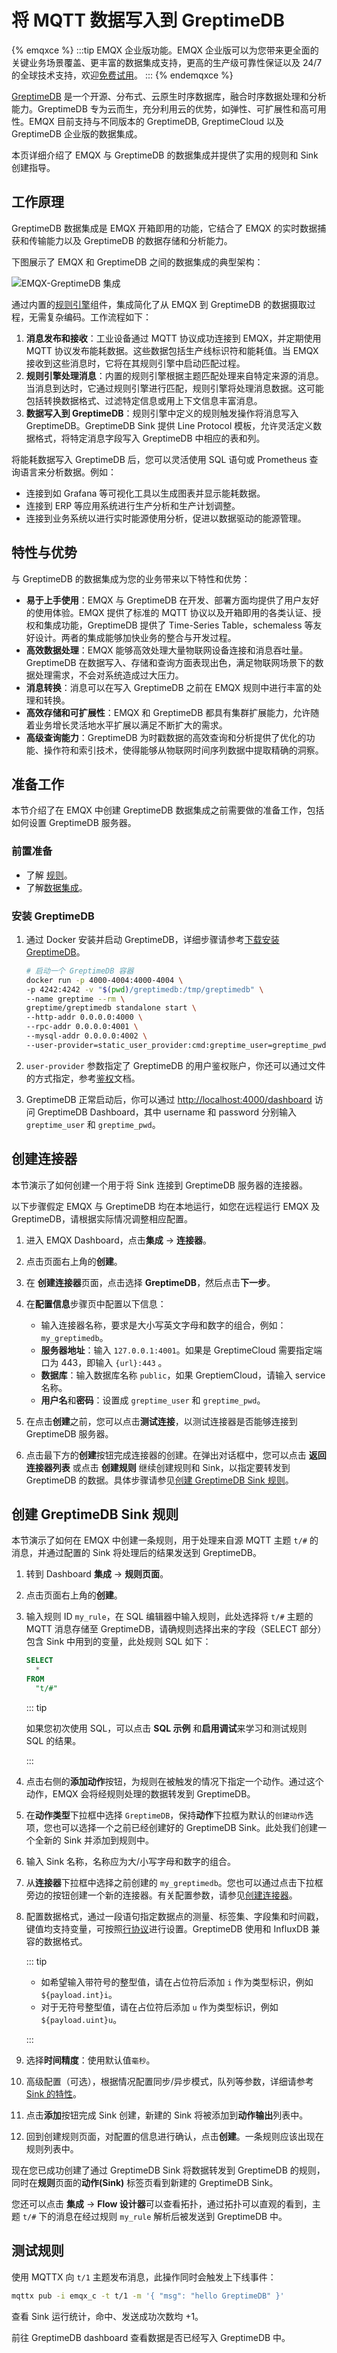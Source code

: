# 将 MQTT 数据写入到 GreptimeDB

{% emqxce %}
:::tip
EMQX 企业版功能。EMQX 企业版可以为您带来更全面的关键业务场景覆盖、更丰富的数据集成支持，更高的生产级可靠性保证以及 24/7 的全球技术支持，欢迎[免费试用](https://www.emqx.com/zh/try?product=enterprise)。
:::
{% endemqxce %}

[GreptimeDB](https://github.com/GreptimeTeam/greptimedb) 是一个开源、分布式、云原生时序数据库，融合时序数据处理和分析能力。GreptimeDB 专为云而生，充分利用云的优势，如弹性、可扩展性和高可用性。EMQX 目前支持与不同版本的 GreptimeDB, GreptimeCloud 以及 GreptimeDB 企业版的数据集成。

本页详细介绍了 EMQX 与 GreptimeDB 的数据集成并提供了实用的规则和 Sink 创建指导。

## 工作原理

GreptimeDB 数据集成是 EMQX 开箱即用的功能，它结合了 EMQX 的实时数据捕获和传输能力以及 GreptimeDB 的数据存储和分析能力。

下图展示了 EMQX 和 GreptimeDB 之间的数据集成的典型架构：

![EMQX-GreptimeDB 集成](./assets/emqx-integration-greptimedb.png)

通过内置的[规则引擎](./rules.md)组件，集成简化了从 EMQX 到 GreptimeDB 的数据摄取过程，无需复杂编码。工作流程如下：

1. **消息发布和接收**：工业设备通过 MQTT 协议成功连接到 EMQX，并定期使用 MQTT 协议发布能耗数据。这些数据包括生产线标识符和能耗值。当 EMQX 接收到这些消息时，它将在其规则引擎中启动匹配过程。
2. **规则引擎处理消息**：内置的规则引擎根据主题匹配处理来自特定来源的消息。当消息到达时，它通过规则引擎进行匹配，规则引擎将处理消息数据。这可能包括转换数据格式、过滤特定信息或用上下文信息丰富消息。
3. **数据写入到 GreptimeDB**：规则引擎中定义的规则触发操作将消息写入 GreptimeDB。GreptimeDB Sink 提供 Line Protocol 模板，允许灵活定义数据格式，将特定消息字段写入 GreptimeDB 中相应的表和列。

将能耗数据写入 GreptimeDB 后，您可以灵活使用 SQL 语句或 Prometheus 查询语言来分析数据。例如：

- 连接到如 Grafana 等可视化工具以生成图表并显示能耗数据。
- 连接到 ERP 等应用系统进行生产分析和生产计划调整。
- 连接到业务系统以进行实时能源使用分析，促进以数据驱动的能源管理。

## 特性与优势

与 GreptimeDB 的数据集成为您的业务带来以下特性和优势：

- **易于上手使用**：EMQX 与 GreptimeDB 在开发、部署方面均提供了用户友好的使用体验。EMQX 提供了标准的 MQTT 协议以及开箱即用的各类认证、授权和集成功能，GreptimeDB 提供了 Time-Series Table，schemaless 等友好设计。两者的集成能够加快业务的整合与开发过程。
- **高效数据处理**：EMQX 能够高效处理大量物联网设备连接和消息吞吐量。GreptimeDB 在数据写入、存储和查询方面表现出色，满足物联网场景下的数据处理需求，不会对系统造成过大压力。
- **消息转换**：消息可以在写入 GreptimeDB 之前在 EMQX 规则中进行丰富的处理和转换。
- **高效存储和可扩展性**：EMQX 和 GreptimeDB 都具有集群扩展能力，允许随着业务增长灵活地水平扩展以满足不断扩大的需求。
- **高级查询能力**：GreptimeDB 为时戳数据的高效查询和分析提供了优化的功能、操作符和索引技术，使得能够从物联网时间序列数据中提取精确的洞察。


## 准备工作

本节介绍了在 EMQX 中创建 GreptimeDB 数据集成之前需要做的准备工作，包括如何设置 GreptimeDB 服务器。

### 前置准备

- 了解 [规则](./rules.md)。
- 了解[数据集成](./data-bridges.md)。

### 安装 GreptimeDB

1. 通过 Docker 安装并启动 GreptimeDB，详细步骤请参考[下载安装GreptimeDB](https://greptime.cn/download)。

   ```bash
   # 启动一个 GreptimeDB 容器
   docker run -p 4000-4004:4000-4004 \
   -p 4242:4242 -v "$(pwd)/greptimedb:/tmp/greptimedb" \
   --name greptime --rm \
   greptime/greptimedb standalone start \
   --http-addr 0.0.0.0:4000 \
   --rpc-addr 0.0.0.0:4001 \
   --mysql-addr 0.0.0.0:4002 \
   --user-provider=static_user_provider:cmd:greptime_user=greptime_pwd
   ```

2. `user-provider` 参数指定了 GreptimeDB 的用户鉴权账户，你还可以通过文件的方式指定，参考[鉴权](https://docs.greptime.cn/user-guide/clients/authentication#authentication)文档。

3. GreptimeDB 正常启动后，你可以通过 [http://localhost:4000/dashboard](http://localhost:4000/dashboard) 访问 GreptimeDB Dashboard，其中 username 和 password 分别输入 `greptime_user` 和 `greptime_pwd`。

## 创建连接器

本节演示了如何创建一个用于将 Sink 连接到 GreptimeDB 服务器的连接器。

以下步骤假定 EMQX 与 GreptimeDB 均在本地运行，如您在远程运行 EMQX 及 GreptimeDB，请根据实际情况调整相应配置。

1. 进入 EMQX Dashboard，点击**集成** -> **连接器**。
2. 点击页面右上角的**创建**。
3. 在 **创建连接器**页面，点击选择 **GreptimeDB**，然后点击**下一步**。
4. 在**配置信息**步骤页中配置以下信息：

   - 输入连接器名称，要求是大小写英文字母和数字的组合，例如：`my_greptimedb`。
   - **服务器地址**：输入 `127.0.0.1:4001`。如果是 GreptimeCloud 需要指定端口为 443，即输入 `{url}:443` 。
   - **数据库**：输入数据库名称 `public`，如果 GreptiemCloud，请输入 service 名称。
   - **用户名**和**密码**：设置成 `greptime_user` 和 `greptime_pwd`。
5. 在点击**创建**之前，您可以点击**测试连接**，以测试连接器是否能够连接到 GreptimeDB 服务器。
6. 点击最下方的**创建**按钮完成连接器的创建。在弹出对话框中，您可以点击 **返回连接器列表** 或点击 **创建规则** 继续创建规则和 Sink，以指定要转发到 GreptimeDB 的数据。具体步骤请参见[创建 GreptimeDB Sink 规则](#创建-greptimedb-sink-规则)。

## 创建 GreptimeDB Sink 规则

本节演示了如何在 EMQX 中创建一条规则，用于处理来自源 MQTT 主题 `t/#` 的消息，并通过配置的 Sink 将处理后的结果发送到 GreptimeDB。

1. 转到 Dashboard **集成** -> **规则页面**。

2. 点击页面右上角的**创建**。

3. 输入规则 ID `my_rule`，在 SQL 编辑器中输入规则，此处选择将 `t/#` 主题的 MQTT 消息存储至 GreptimeDB，请确规则选择出来的字段（SELECT 部分）包含 Sink 中用到的变量，此处规则 SQL 如下：

   ```sql
   SELECT
     *
   FROM
     "t/#"
   ```

   ::: tip

   如果您初次使用 SQL，可以点击 **SQL 示例** 和**启用调试**来学习和测试规则 SQL 的结果。

   :::

4. 点击右侧的**添加动作**按钮，为规则在被触发的情况下指定一个动作。通过这个动作，EMQX 会将经规则处理的数据转发到 GreptimeDB。

5. 在**动作类型**下拉框中选择 `GreptimeDB`，保持**动作**下拉框为默认的`创建动作`选项，您也可以选择一个之前已经创建好的 GreptimeDB Sink。此处我们创建一个全新的 Sink 并添加到规则中。

6. 输入 Sink 名称，名称应为大/小写字母和数字的组合。

7. 从**连接器**下拉框中选择之前创建的 `my_greptimedb`。您也可以通过点击下拉框旁边的按钮创建一个新的连接器。有关配置参数，请参见[创建连接器](#创建连接器)。

8. 配置数据格式，通过一段语句指定数据点的测量、标签集、字段集和时间戳，键值均支持变量，可按照[行协议](https://docs.influxdata.com/influxdb/v2.3/reference/syntax/line-protocol/)进行设置。<!--定义数据格式为 JSON 或 Line Protocol， -->GreptimeDB 使用和 InfluxDB 兼容的数据格式。

   <!--对于 **JSON** 格式，需设置数据的 **Measurement**，**Fields**，**Timestamp** 与 **Tags**，键值均支持变量，可以使用[行协议](https://docs.influxdata.com/influxdb/v2.3/reference/syntax/line-protocol/)进行设置。-->

   <!--对于 **Line Protocol** 格式，请通过一段语句指定数据点的 Measurement、Fields、Timestamp 与 Tags，键值均支持变量，可按照[行协议](https://docs.influxdata.com/influxdb/v2.3/reference/syntax/line-protocol/)进行设置。-->

   ::: tip

   - 如希望输入带符号的整型值，请在占位符后添加 `i` 作为类型标识，例如 `${payload.int}i`。
   - 对于无符号整型值，请在占位符后添加 `u` 作为类型标识，例如 `${payload.uint}u`。

   :::

9. 选择**时间精度**：使用默认值`毫秒`。

10. 高级配置（可选），根据情况配置同步/异步模式，队列等参数，详细请参考 [Sink 的特性](./data-bridges.md#sink-的特性)。

11. 点击**添加**按钮完成 Sink 创建，新建的 Sink 将被添加到**动作输出**列表中。

12. 回到创建规则页面，对配置的信息进行确认，点击**创建**。一条规则应该出现在规则列表中。

现在您已成功创建了通过 GreptimeDB Sink 将数据转发到 GreptimeDB 的规则，同时在**规则**页面的**动作(Sink)** 标签页看到新建的 GreptimeDB Sink。

您还可以点击 **集成** -> **Flow 设计器**可以查看拓扑，通过拓扑可以直观的看到，主题 `t/#` 下的消息在经过规则 `my_rule` 解析后被发送到 GreptimeDB 中。

## 测试规则

使用 MQTTX 向 `t/1` 主题发布消息，此操作同时会触发上下线事件：

```bash
mqttx pub -i emqx_c -t t/1 -m '{ "msg": "hello GreptimeDB" }'
```

查看 Sink 运行统计，命中、发送成功次数均 +1。

前往 GreptimeDB dashboard 查看数据是否已经写入 GreptimeDB 中。
